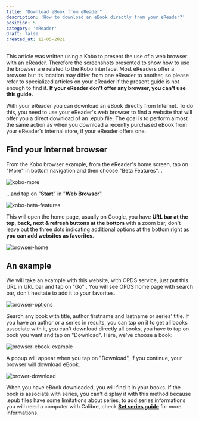 ```yaml
---
title: "Download eBook from eReader"
description: 'How to download an eBook directly from your eReader?'
position: 5
category: 'eReader'
draft: false
created_at: 12-05-2021
---
```


<alert tpye="info" title="About">

This article was written using a Kobo to present the use of a web browser with an eReader. Therefore the screenshots presented to show how to use the browser are related to the Kobo interface. Most eReaders offer a browser but its location may differ from one eReader to another, so please refer to specialized articles on your eReader if the present guide is not enough to find it. **If your eReader don't offer any browser, you can't use this guide.**

</alert>

With your eReader you can download an eBook directly from Internet. To do this, you need to use your eReader's web browser to find a website that will offer you a direct download of an .epub file. The goal is to perform almost the same action as when you download a recently purchased eBook from your eReader's internal store, if your eReader offers one.

## Find your Internet browser

From the Kobo browser example, from the eReader's home screen, tap on "More" in bottom navigation and then choose "Beta Features"...

![kobo-more](/images/guides/ereader-download-ebook-from-ereader/kobo-more.webp)

...and tap on "**Start**" in "**Web Browser**".

![kobo-beta-features](/images/guides/ereader-download-ebook-from-ereader/kobo-beta-features.webp)

This will open the home page, usually on Google, you have **URL bar at the top**, **back, next & refresh buttons at the bottom** with a zoom bar, don't leave out the three dots indicating additional options at the bottom right as **you can add websites as favorites**.

![browser-home](/images/guides/ereader-download-ebook-from-ereader/browser-home.webp)

## An example

We will take an example with this website, with <api-link endpoint="/ereader">OPDS service</api-link>, just put this URL in URL bar and tap on "Go" <api-link endpoint="/ereader" :refer-it-self="true"></api-link>. You will see OPDS home page with search bar, don't hesitate to add it to your favorites.

![browser-options](/images/guides/ereader-download-ebook-from-ereader/browser-options.webp)

Search any book with title, author firstname and lastname or series' title. If you have an author or a series in results, you can tap on it to get all books associate with it, you can't download directly all books, you have to tap on book you want and tap on "Download". Here, we've choose a book:

![browser-ebook-example](/images/guides/ereader-download-ebook-from-ereader/browser-ebook-example.webp)

A popup will appear when you tap on "Download", if you continue, your browser will download eBook.

![brower-download](/images/guides/ereader-download-ebook-from-ereader/brower-download.webp)

When you have eBook downloaded, you will find it in your books. If the book is associaté with series, you can't display it with this method because .epub files have some limitations about series, to add series informations you will need a computer with Calibre, check [**Set series guide**](/guides/kobo-series) for more informations.
